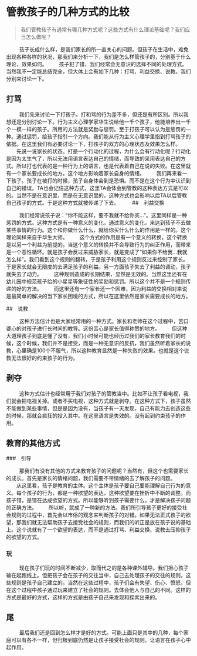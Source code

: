 # 管教孩子的几种方式的比较 #

>我们管教孩子有通常有哪几种方式呢？这些方式有什么理论基础呢？我们应当怎么做呢？

&nbsp;
　　孩子长成什么样，是我们家长的所一直关心的问题。但孩子在生活中，难免出现各种各样的状况，那我们来分析一下，我们是怎么样管孩子的，分别基于什么理论，效果如何。
　　孩子犯了错，我们经常会无意识的选择不同的处理方式。当然我不一定能总结完全，但大体上会有如下几种：打骂、利益交换、说教。我们分别来讨论一下。

## 打骂 ##

&nbsp;
　　我们先来讨论一下打孩子。打和骂的行为差不多，但还是有所区别。所以我想还是分别讨论一下。行为主义心理学家华生说给他一千个孩子，他能培养出一千个一模一样的孩子。所用的方法就是奖励与惩罚。至于打孩子可以认为是惩罚的一种。通过惩罚，给孩子指引一个方向。我们能从行为主义心理学里指到打骂孩子的依据。在这里我们有必要讨论一下，打孩子的双方的心理状态及效果怎么样。
　　先说一说家长的状态。打是一个行动化的过程，为什么会有行动化呢？行动化是因为太生气了，所以无法用语言表达自己的情绪，而导致的采用表达自己的方式。所以打也代表的是一种行为上的语言，也是代表着自己在说的失败。在这里就有一个家长要成长的地方。这个地方影响着家长自身的情绪。
　　我们再来看一下孩子。孩子在被打的时候，孩子自身体会到是恐惧。而不是在这个行为中认识到自己的错误。TA也会记住这种方式，这里TA会体会到管教的这种表达方式是可以的。当然不是在意识里，而是在无意识里的。这种方式也会影响以后TA以后管教自己孩子的方式。于是这种方式就被传递了下去。
　　
##　利益交换

&nbsp;
　　我们经常说孩子说：“你不能这样，要不我就不给你买...”。这里同样是一种惩罚的方式。这种方式是有一种意义的变化，通过意义的变化，来达到孩子不去做某些事情的行为。这个和你做什么什么，就给你买什么什么的作用是一样的。这个理论同样来自于华生大师。
　　这个方式的作用是有一个意义的转换，这个转换是以另一个利益为前提的。当这个意义的转换并不会导致行为的纠正作用，而带来是一个恶性循环。就是孩子会反过来威胁家长，就是变成了“如果你不给我...我就怎么样”。我们看到这个规则的翻转，于是孩子利用这个规则反过来控制了家长。于是家长就会无限度的去满足孩子的利益。另一方面孩子失去了利益的调动，孩子就失去了动力。
　　这种规则造成的长期结果，显然是无效的。当然这里还有在幼儿园中规范孩子给的小星星等象征性的奖励和惩罚。所以这个并不是一个规则传递的好的方法。
　　而这里还有一个家长还一个困难，因为利益的交换相对来说是最简单的解决的当下家长困境的方式，所以在这里依然是家长需要成长的地方。

##　说教

&nbsp;
　　这种方法估计也是大家经常用的一种方式。家长和老师在这个过程中，苦口婆心的对孩子进行长时间的教导。这份苦心是家长值得称赞的地方。
　　但这种大道理孩子到底是懂了没有，我们小时候可能也经历过我们的家长教育我们的时候，这个时候，我们并不是接受，而是一种无意识的反抗，我们虽然听着家长的说教，心里确是100个不服气，所以这种教育显然是一种失败的效果。也就是这个说教无法很好的约束孩子的行为。

## 剥夺 ##

&nbsp;
　　这种方式估计也经常用于我们对孩子的管教当中。比如不让孩子看电视，我们就会把电视关掉。或者不买电视，这种方式就是剥夺。在这种方式下，孩子虽然不能做到某些事情，但是是因为没有，当孩子有一天发现，自己有能力去创造这些的时候，那就会疯狂的投入其中。在这里语言是失效的。没有起到约束孩子的作用。

## 教育的其他方式 ##

###　引导

&nbsp;
　　那我们有没有其他的方式来教育孩子的问题呢？当然有，但这个也需要家长的成长。首先是家长的情绪问题，我们需要不带情绪的去了解孩子的问题。
　　从这里看，孩子是教育的主体。这个主体是孩子要自己要能理解自己行为的意义。每个孩子的行为，都是一种欲望的表达，这种欲望要在挫折中不断的调整。而孩子错，是错在达成欲望的方式。所以能够听到孩子需要什么，才是解决孩子问题的正确方法。
　　所以听，就成了一种新的方法。我们所引导孩子更好的接受社会规则的过程中，首先会以市俗的观念来判断孩子的对错。如果无法正式孩子的欲望，那我们就无法帮助孩子去接受社会的规则，而我们的听正是放在孩子说的基础上。这个说就有了一个欲望的表达，而不是通过打骂、利益交换、说教去压抑孩子的欲望的方式。

### 玩 ###

&nbsp;
　　现在孩子们玩的时间不断减少，取而代之的是各种课外辅导。我们担心孩子输在起跑线上。但把孩子会在孩子的交往当中，自己去处理孩子的交往的规则。这些规则是孩子自己建立的。当然在这些过程中，孩子们会有失望、伤心、愤怒，但在这个过程中孩子通过玩来建立了社会的规则。去体会他人与自己的不同。这样的方式是最好的方式，这样的方式是由孩子自己来发现和探索出来的。

## 尾 ##

&nbsp;
　　最后我们还是回到怎么样才是好的方式。可能上面只是其中的几种，每个家庭可以有各不一样，但归根到底仍然是让孩子接受社会的规则。让语言在孩子心中起作用。
